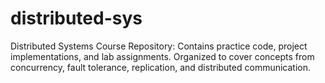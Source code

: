 # distributed-sys
Distributed Systems Course Repository: Contains practice code, project implementations, and lab assignments. Organized to cover concepts from concurrency, fault tolerance, replication, and distributed communication.
